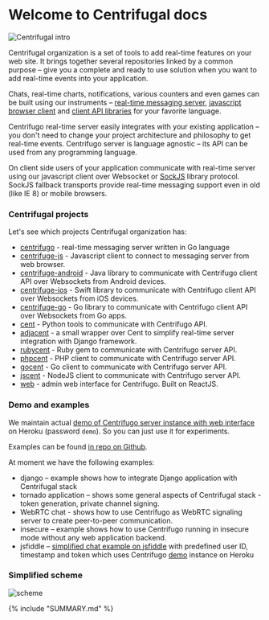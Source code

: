 Welcome to Centrifugal docs
===========================

![Centrifugal intro](https://raw.githubusercontent.com/centrifugal/documentation/master/assets/images/intro.png)

Centrifugal organization is a set of tools to add real-time features on your web site. It brings together several repositories linked by a common purpose – give you a complete and ready to use solution when you want to add real-time events into your application.

Chats, real-time charts, notifications, various counters and even games can be built using our instruments – [real-time messaging server](server/README.md), [javascript browser client](client/README.md) and [client API libraries](libraries/README.md) for your favorite language.

Centrifugo real-time server easily integrates with your existing application – you don't need to change your project architecture and philosophy to get real-time events. Centrifugo server is language agnostic – its API can be used from any programming language.

On client side users of your application communicate with real-time server using our javascript client over Websocket or [SockJS](https://github.com/sockjs/sockjs-client) library protocol. SockJS fallback transports provide real-time messaging support even in old (like IE 8) or mobile browsers.

### Centrifugal projects

Let's see which projects Centrifugal organization has:

* [centrifugo](https://github.com/centrifugal/centrifugo) - real-time messaging server
    written in Go language
* [centrifuge-js](https://github.com/centrifugal/centrifuge-js) - Javascript client to
    connect to messaging server from web browser.
* [centrifuge-android](https://github.com/centrifugal/centrifuge-android) - Java library to communicate
    with Centrifugo client API over Websockets from Android devices.
* [centrifuge-ios](https://github.com/centrifugal/centrifuge-ios) - Swift library to communicate
    with Centrifugo client API over Websockets from iOS devices.
* [centrifuge-go](https://github.com/centrifugal/centrifuge-go) - Go library to communicate
    with Centrifugo client API over Websockets from Go apps.
* [cent](https://github.com/centrifugal/cent) - Python tools to communicate with Centrifugo API.
* [adjacent](https://github.com/centrifugal/adjacent) - a small wrapper over Cent to
    simplify real-time server integration with Django framework.
* [rubycent](https://github.com/centrifugal/rubycent) - Ruby gem to communicate
    with Centrifugo server API.
* [phpcent](https://github.com/centrifugal/phpcent) - PHP client to communicate
    with Centrifugo server API.
* [gocent](https://github.com/centrifugal/gocent) - Go client to communicate
    with Centrifugo server API.
* [jscent](https://github.com/centrifugal/jscent) - NodeJS client to communicate
    with Centrifugo server API.
* [web](https://github.com/centrifugal/web) - admin web interface for Centrifugo.
    Built on ReactJS.

### Demo and examples

We maintain actual [demo of Centrifugo server instance with web interface](https://centrifugo.herokuapp.com) on Heroku (password `demo`). So you can just use it for experiments.

Examples can be found [in repo on Github](https://github.com/centrifugal/examples).

At moment we have the following examples:

* django – example shows how to integrate Django application with Centrifugal stack
* tornado application – shows some general aspects of Centrifugal stack - token generation, private channel signing.
* WebRTC chat - shows how to use Centrifugo as WebRTC signaling server to create peer-to-peer communication.
* insecure – example shows how to use Centrifugo running in insecure mode without any web application backend.
* jsfiddle – [simplified chat example on jsfiddle](http://jsfiddle.net/FZambia/yG7Uw/) with predefined user ID, timestamp and token which uses Centrifugo [demo](https://centrifugo.herokuapp.com) instance on Heroku

### Simplified scheme

![scheme](https://raw.githubusercontent.com/centrifugal/documentation/master/assets/images/scheme.png)

{% include "SUMMARY.md" %}
